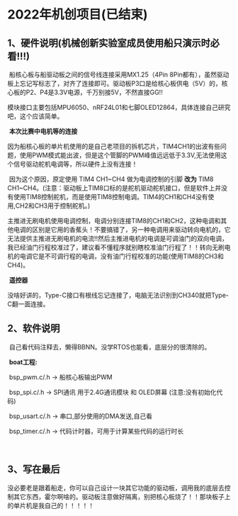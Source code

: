 # 2022年机创项目(已结束)

## 1、硬件说明(机械创新实验室成员使用船只演示时必看!!!)

​	船核心板与船驱动板之间的信号线连接采用MX1.25（4Pin 8Pin都有），虽然驱动板上忘记写标志了，对齐了连接即可。驱动板P3口是给核心板供电（5V）的，核心板的P2、P4是3.3V电源，千万别接5V，不然直接GG!!

​    模块接口主要包括MPU6050、nRF24L01和七脚OLED12864，具体连接自己研究吧，这个应该简单。

​    **本次比赛中电机等的连接**

​    因为船核心板的单片机使用的是自己老项目的拆机芯片，TIM4CH1的出波有些问题，使用PWM模式能出波，但是这个管脚的PWM峰值远远低于3.3V,无法使用这个信号驱动舵机电调等，所以硬件上没有连接！

​    因为这个原因，原定使用 TIM4 CH1~CH4 做为电调控制的引脚 **改为** TIM8 CH1~CH4。(注意：驱动板上TIM8口标的是舵机驱动舵机接口，但是软件上并没有使用TIM8控制舵机，而是使用TIM8控制电调。TIM4的CH1和CH4没有使用,CH2和CH3用于控制舵机。)

​	主推进无刷电机使用电调控制，电调分别连接TIM8的CH1和CH2，这种电调和其他电调的区别是它用的香蕉头！不要搞错了，另一种电调用来驱动转向电机的，它无法提供主推进无刷电机的电流!!然后主推进电机的电调是可调油门的双向电调，我已经油门行程校准过了，建议看不懂程序就别瞎校准油门行程了！！转向无刷电机的电调它是不可调行程的电调，没有油门行程校准的功能(使用TIM8的CH3和CH4)。

​	**遥控器**

​	没啥好讲的，Type-C接口有根线忘记连接了，电脑无法识别到CH340就把Type-C翻一面连接。

## 2、软件说明

​	自己看代码注释去，懒得BBNN。没学RTOS也能看，底层分的很清除的。

​	**boat工程:**

​	bsp_pwm.c/.h -> 船核心板输出PWM

​	bsp_spi.c/.h -> SPI通讯 用于2.4G通讯模块 和 OLED屏幕 (注意:没有初始化代码)

​	bsp_usart.c/.h -> 串口,部分使用的DMA发送,自己看

​	bsp_timer.c/.h -> 代码计时器，可用于计算某些代码的运行时长

​	

## 3、写在最后

​	没必要老是跟着船走，你可以自己设计一块其它功能的驱动板，调用我的底层去控制其它东西，霍尔啊啥的。驱动板注意做好隔离，别把核心板烧了！！那块板子上的单片机是我自己的！！！！！